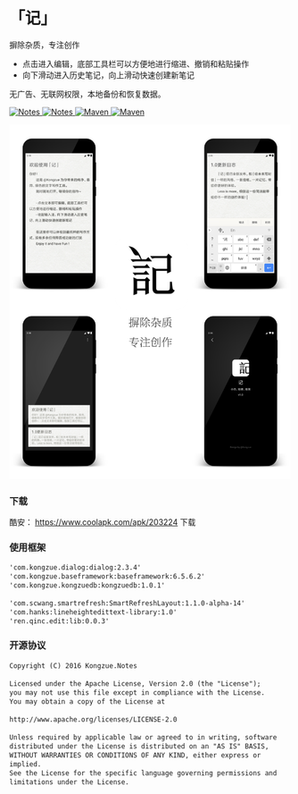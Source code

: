 # 「记」

摒除杂质，专注创作

- 点击进入编辑，底部工具栏可以方便地进行缩进、撤销和粘贴操作
- 向下滑动进入历史笔记，向上滑动快速创建新笔记

无广告、无联网权限，本地备份和恢复数据。

<a href="https://github.com/kongzue/Notes/">
<img src="https://img.shields.io/badge/Notes-1.4-green.svg" alt="Notes">
</a>
<a href="https://github.com/kongzue/Notes/">
<img src="https://img.shields.io/badge/Release-1.4-blue.svg" alt="Notes">
</a>
<a href="http://www.apache.org/licenses/LICENSE-2.0">
<img src="https://img.shields.io/badge/License-Apache%202.0-red.svg" alt="Maven">
</a>
<a href="http://www.kongzue.com">
<img src="https://img.shields.io/badge/Homepage-Kongzue.com-brightgreen.svg" alt="Maven">
</a>

![Notes](https://github.com/kongzue/Res/raw/master/app/src/main/res/mipmap-xxxhdpi/img_kongzue_notes.png)

### 下载
酷安： https://www.coolapk.com/apk/203224 下载

### 使用框架
```
'com.kongzue.dialog:dialog:2.3.4'
'com.kongzue.baseframework:baseframework:6.5.6.2'
'com.kongzue.kongzuedb:kongzuedb:1.0.1'

'com.scwang.smartrefresh:SmartRefreshLayout:1.1.0-alpha-14'
'com.hanks:lineheightedittext-library:1.0'
'ren.qinc.edit:lib:0.0.3'
```

### 开源协议
```
Copyright (C) 2016 Kongzue.Notes

Licensed under the Apache License, Version 2.0 (the "License");
you may not use this file except in compliance with the License.
You may obtain a copy of the License at

http://www.apache.org/licenses/LICENSE-2.0

Unless required by applicable law or agreed to in writing, software
distributed under the License is distributed on an "AS IS" BASIS,
WITHOUT WARRANTIES OR CONDITIONS OF ANY KIND, either express or implied.
See the License for the specific language governing permissions and
limitations under the License.
```
